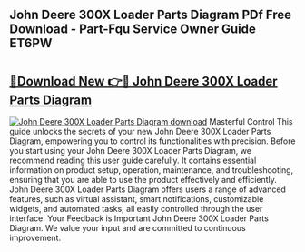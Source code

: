 ## John Deere 300X Loader Parts Diagram PDf Free Download - Part-Fqu Service Owner Guide ET6PW

# <h2><a href="http://dfqw2iv.blite.top/?on=John+Deere+300X+Loader+Parts+Diagram">🔗Download New 👉🔴 John Deere 300X Loader Parts Diagram</a></h2>

[![John Deere 300X Loader Parts Diagram download](https://i.imgur.com/lujVjoI.png)](http://dfqw2iv.blite.top/?on=John+Deere+300X+Loader+Parts+Diagram)
Masterful Control This guide unlocks the secrets of your new John Deere 300X Loader Parts Diagram, empowering you to control its functionalities with precision. Before you start using your John Deere 300X Loader Parts Diagram, we recommend reading this user guide carefully. It contains essential information on product setup, operation, maintenance, and troubleshooting, ensuring that you are able to use the product effectively and efficiently. John Deere 300X Loader Parts Diagram offers users a range of advanced features, such as virtual assistant, smart notifications, customizable widgets, and automated tasks, all easily controlled through the user interface. Your Feedback is Important John Deere 300X Loader Parts Diagram. We value your input and are committed to continuous improvement.
